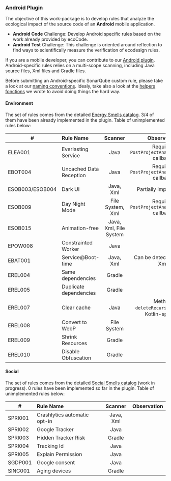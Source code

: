 ### Android Plugin

The objective of this work-package is to develop rules that analyze the ecological impact of the source code of an **Android** mobile application.

- **Android Code** Challenge: Develop Android specific rules based on the work already provided by ecoCode.
- **Android Test** Challenge: This challenge is oriented around reflection to find ways to scientifically measure the verification of ecodesign rules.

If you are a mobile developer, you can contribute to our [Android plugin](../sonarqube-plugin-greenit/android-plugin/). Android-specific rules relies on a multi-scope scanning, including Java source files, Xml files and Gradle files.

Before submitting an Android-specific SonarQube custom rule, please take a look at our [naming conventions](https://doc.rules.ecocode.io/#how-to-specify-rules). Idealy, take also a look at the [helpers fonctions](./android-plugin/src/main/java/io/ecocode/java/checks/helpers) we wrote to avoid doing things the hard way.

#### Environment

The set of rules comes from the detailed [Energy Smells catalog](https://olegoaer.perso.univ-pau.fr/android-energy-smells/). 3/4 of them have been already implemented in the plugin. Table of unimplemented rules below:

| # | **Rule Name**      |     **Scanner**     |      **Observation**     |
|---|:----------------|:-------------:|:-------------:|
| ELEA001 | Everlasting Service        | Java | Requires `PostProjectAnalysisTask()` callback |
| EBOT004 | Uncached Data Reception       | Java | Requires `PostProjectAnalysisTask()` callback |
| ESOB003/ESOB004 | Dark UI      | Java, Xml | Partially implemented |
| ESOB009 | Day Night Mode     | File System, Xml | Requires `PostProjectAnalysisTask()` callback |
| ESOB015 | Animation-free | Java, Xml, File System |  |
| EPOW008 | Constrainted Worker | Java |  |
| EBAT001 | Service@Boot-time    | Java, Xml  | Can be detected in pure Xml |
| EREL004 | Same dependencies    | Gradle |  |
| EREL005 | Duplicate dependencies    | Gradle |  |
| EREL007 | Clear cache    | Java | Method `deleteRecursively()` is Kotlin-specific |
| EREL008 | Convert to WebP | File System |  |
| EREL009 | Shrink Resources    | Gradle |  |
| EREL010 | Disable Obfuscation    | Gradle |  |


#### Social

The set of rules comes from the detailed [Social Smells catalog](https://olegoaer.perso.univ-pau.fr/android-social-smells/index.html) (work in progress). 0 rules have been implemented so far in the plugin. Table of unimplemented rules below:

| # | **Rule Name**      |     **Scanner**     |      **Observation**     |
| ---|:----------------|:-------------:|:-------------:|
| SPRI001 | Crashlytics automatic opt-in       | Java, Xml |  |
| SPRI002 | Google Tracker | Java |  |
| SPRI003 | Hidden Tracker Risk      | Gradle |  |
| SPRI004 | Tracking Id      | Java |  |
| SPRI005 | Explain Permission     | Java |  |
| SGDP001 | Google consent | Java |  |
| SINC001 | Aging devices   | Gradle  |  |
